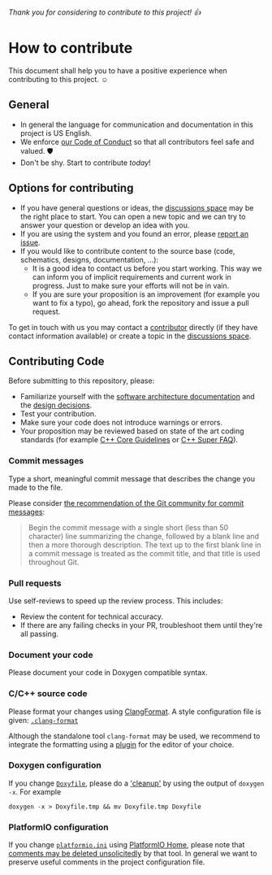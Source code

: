 *Thank you for considering to contribute to this project! 👍*

# How to contribute

This document shall help you to have a positive experience when contributing to this project. ☺️

## General

* In general the language for communication and documentation in this project is US English.
* We enforce [our Code of Conduct](CODE_OF_CONDUCT.md) so that all contributors feel safe and valued. 🛡️
* Don't be shy. Start to contribute *today*!

## Options for contributing

* If you have general questions or ideas, the [discussions space][] may be the right place to start.
  You can open a new topic and we can try to answer your question or develop an idea with you.
* If you are using the system and you found an error, please [report an issue](https://github.com/Task-Tracker-Systems/Task-Tracker-Device/issues/new/choose).
* If you would like to contribute content to the source base (code, schematics, designs, documentation, ...):
  * It is a good idea to contact us before you start working.
    This way we can inform you of implicit requirements and current work in progress.
    Just to make sure your efforts will not be in vain.
  * If you are sure your proposition is an improvement (for example you want to fix a typo), go ahead, fork the repository and issue a pull request.

To get in touch with us you may contact a [contributor](https://github.com/Task-Tracker-Systems/Task-Tracker-Device/graphs/contributors) directly (if they have contact information available) or create a topic in the [discussions space][].

[discussions space]: https://github.com/Task-Tracker-Systems/Task-Tracker-Device/discussions "discussions on GitHub"

## Contributing Code

Before submitting to this repository, please: 

* Familiarize yourself with the 
  [software architecture documentation](<\ref software_architecture> "software architecture documentation")
  and the
  [design decisions](<\ref doc/decisions> "design decisions").
* Test your contribution.
* Make sure your code does not introduce warnings or errors.
* Your proposition may be reviewed based on state of the art coding standards (for example [C++ Core Guidelines](https://isocpp.github.io/CppCoreGuidelines/) or [C++ Super FAQ](https://isocpp.org/faq)).

### Commit messages

Type a short, meaningful commit message that describes the change you made to the file.

Please consider [the recommendation of the Git community for commit messages](https://git-scm.com/docs/git-commit/2.38.0#_discussion):

> Begin the commit message with a single short (less than 50 character) line summarizing the change, followed by a blank line and then a more thorough description. The text up to the first blank line in a commit message is treated as the commit title, and that title is used throughout Git.

### Pull requests

Use self-reviews to speed up the review process.
This includes:

- Review the content for technical accuracy.
- If there are any failing checks in your PR, troubleshoot them until they're all passing.

### Document your code

Please document your code in Doxygen compatible syntax.

### C/C++ source code

Please format your changes using [ClangFormat](https://clang.llvm.org/docs/ClangFormat.html).
A style configuration file is given: [`.clang-format`](.clang-format)

Although the standalone tool `clang-format` may be used, we recommend to integrate the formatting using a [plugin](https://firefox-source-docs.mozilla.org/code-quality/coding-style/format_cpp_code_with_clang-format.html#editor-plugins) for the editor of your choice.

### Doxygen configuration

If you change [`Doxyfile`](Doxyfile), please do a ['cleanup'](https://stackoverflow.com/questions/71157463/what-part-of-the-doxygen-configuration-doxyfile-is-recommended-for-version-con#comment125783393_71157463) by using the output of `doxygen -x`.
For example

    doxygen -x > Doxyfile.tmp && mv Doxyfile.tmp Doxyfile

### PlatformIO configuration

If you change [`platformio.ini`](platformio.ini) using [PlatformIO Home](https://docs.platformio.org/en/latest/home/index.html#platformio-home), please note that [comments may be deleted unsolicitedly](https://github.com/platformio/platformio-core/issues/3862) by that tool.
In general we want to preserve useful comments in the project configuration file.
